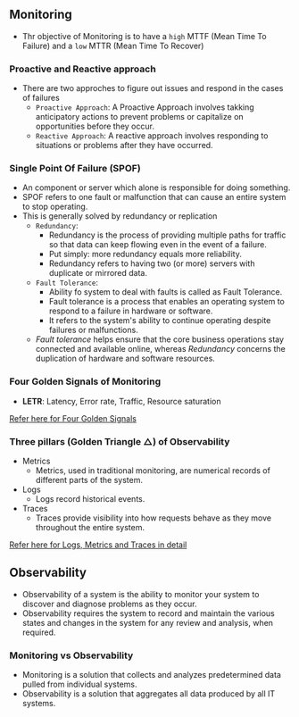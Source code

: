 Monitoring
----------

* Thr objective of Monitoring is to have a `high` MTTF (Mean Time To Failure) and a `low` MTTR (Mean Time To Recover)

### Proactive and Reactive approach

* There are two approches to figure out issues and respond in the cases of failures
    * `Proactive Approach`: A Proactive Approach involves takking anticipatory actions to prevent problems or capitalize on opportunities before they occur.
    * `Reactive Approach`: A reactive approach involves responding to situations or problems after they have occurred.

### Single Point Of Failure (SPOF)

* An component or server which alone is responsible for doing something. 
* SPOF refers to one fault or malfunction that can cause an entire system to stop operating.
* This is generally solved by redundancy or replication
    * `Redundancy`:
        * Redundancy is the process of providing multiple paths for traffic so that data can keep flowing even in the event of a failure. 
        * Put simply: more redundancy equals more reliability. 
        * Redundancy refers to having two (or more) servers with duplicate or mirrored data.
    * `Fault Tolerance`:
        * Ability fo system to deal with faults is called as Fault Tolerance.
        * Fault tolerance is a process that enables an operating system to respond to a failure in hardware or software. 
        * It refers to the system's ability to continue operating despite failures or malfunctions.
    * _Fault tolerance_ helps ensure that the core business operations stay connected and available online, whereas _Redundancy_ concerns the duplication of hardware and software resources.

### Four Golden Signals of Monitoring

* __LETR__: Latency, Error rate,  Traffic, Resource saturation

[Refer here for Four Golden Signals](https://www.gremlin.com/blog/four-golden-signals/)

### Three pillars (Golden Triangle △) of Observability

* Metrics
    * Metrics, used in traditional monitoring, are numerical records of different parts of the system. 
* Logs
    * Logs record historical events.
* Traces
    * Traces provide visibility into how requests behave as they move throughout the entire system. 

[Refer here for Logs, Metrics and Traces in detail](https://directdevops.blog/2023/09/13/devops-classroomnotes-13-sep-2023/)


Observability
-------------

* Observability of a system is the ability to monitor your system to discover and diagnose problems as they occur. 
* Observability requires the system to record and maintain the various states and changes in the system for any review and analysis, when required.

### Monitoring vs Observability

* Monitoring is a solution that collects and analyzes predetermined data pulled from individual systems. 
* Observability is a solution that aggregates all data produced by all IT systems.